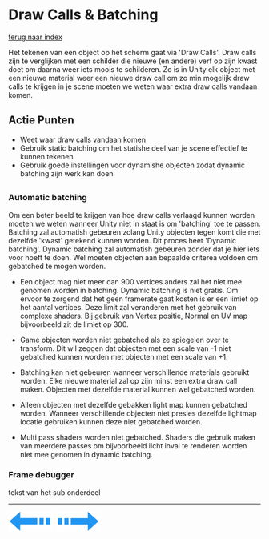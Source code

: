 # Draw Calls & Batching
[terug naar index](/Index.md#unity-settings)  

Het tekenen van een object op het scherm gaat via 'Draw Calls'. Draw calls zijn te verglijken met een schilder die nieuwe (en andere) verf op zijn 
kwast doet om daarna weer iets moois te schilderen. Zo is in Unity elk object met een nieuwe material weer een nieuwe draw call om zo min mogelijk 
draw calls te krijgen in je scene moeten we weten waar extra draw calls vandaan komen.

## Actie Punten
* Weet waar draw calls vandaan komen
* Gebruik static batching om het statishe deel van je scene effectief te kunnen tekenen
* Gebruik goede instellingen voor dynamishe objecten zodat dynamic batching zijn werk kan doen
##  

### Automatic batching 

Om een beter beeld te krijgen van hoe draw calls verlaagd kunnen worden moeten we weten wanneer Unity niet in staat is om 'batching' toe te passen. 
Batching zal automatish gebeuren zolang Unity objecten tegen komt die met dezelfde 'kwast' getekend kunnen worden. Dit proces heet 'Dynamic batching'. 
Dynamic batching zal automatish gebeuren zonder dat je hier iets voor hoeft te doen. Wel moeten objecten aan bepaalde criterea voldoen om gebatched 
te mogen worden.

* Een object mag niet meer dan 900 vertices anders zal het niet mee genomen worden in batching.
Dynamic batching is niet gratis. Om ervoor te zorgend dat het geen framerate gaat kosten is er een limiet op het aantal vertices. Deze limit zal 
veranderen met het gebruik van complexe shaders. Bij gebruik van Vertex positie, Normal en UV map bijvoorbeeld zit de limiet op 300.

* Game objecten worden niet gebatched als ze spiegelen over te transform.
Dit wil zeggen dat objecten met een scale van -1 niet gebatched kunnen worden met objecten met een scale van +1.
 
* Batching kan niet gebeuren wanneer verschillende materials gebruikt worden. 
Elke nieuwe material zal op zijn minst een extra draw call maken. Objecten met dezelfde material kunnen wel gebatched worden.

* Alleen objecten met dezelfde gebakken light map kunnen gebatched worden.
Wanneer verschillende objecten niet presies dezelfde lightmap locatie gebruiken kunnen deze niet gebatched worden.

* Multi pass shaders worden niet gebatched.
Shaders die gebruik maken van meerdere passes om bijvoorbeeld licht inval te renderen worden niet mee genomen in dynamic batching.

 
### Frame debugger

tekst van het sub onderdeel


---
[![Last Page](/Afbeeldingen/Arrow_back_small.png)](/Graphics/ParticleSystems.md) [![Next Page](/Afbeeldingen/Arrow_next_small.png)](/UnitySettings/Culling.md)